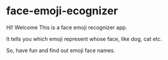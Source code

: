 # face-emoji-ecognizer

HI! Welcome This is a face emoji recognizer app.

It tells you which emoji represent whose face, like dog, cat etc.

So, have fun and find out emoji face names.

